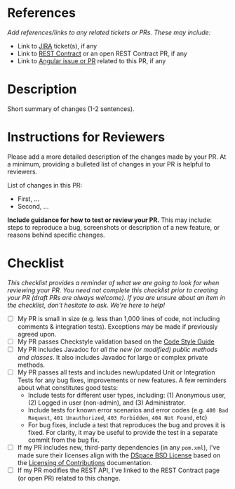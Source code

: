 # References
_Add references/links to any related tickets or PRs. These may include:_
* Link to [JIRA](https://jira.lyrasis.org/projects/DS/summary) ticket(s), if any
* Link to [REST Contract](https://github.com/DSpace/Rest7Contract) or an open REST Contract PR, if any
* Link to [Angular issue or PR](https://github.com/DSpace/dspace-angular/issues) related to this PR, if any

# Description
Short summary of changes (1-2 sentences).

# Instructions for Reviewers
Please add a more detailed description of the changes made by your PR. At a minimum, providing a bulleted list of changes in your PR is helpful to reviewers.

List of changes in this PR:
* First, ...
* Second, ...

**Include guidance for how to test or review your PR.** This may include: steps to reproduce a bug, screenshots or description of a new feature, or reasons behind specific changes. 

# Checklist
_This checklist provides a reminder of what we are going to look for when reviewing your PR. You need not complete this checklist prior to creating your PR (draft PRs are always welcome). If you are unsure about an item in the checklist, don't hesitate to ask. We're here to help!_

- [ ] My PR is small in size (e.g. less than 1,000 lines of code, not including comments & integration tests). Exceptions may be made if previously agreed upon.
- [ ] My PR passes Checkstyle validation based on the [Code Style Guide](https://wiki.lyrasis.org/display/DSPACE/Code+Style+Guide)
- [ ] My PR includes Javadoc for _all the new (or modified) public methods and classes_. It also includes Javadoc for large or complex private methods.
- [ ] My PR passes all tests and includes new/updated Unit or Integration Tests for any bug fixes, improvements or new features. A few reminders about what constitutes good tests:
    * Include tests for different user types, including: (1) Anonymous user, (2) Logged in user (non-admin), and (3) Administrator.
    * Include tests for known error scenarios and error codes (e.g. `400 Bad Request`, `401 Unauthorized`, `403 Forbidden`, `404 Not Found`, etc)
    * For bug fixes, include a test that reproduces the bug and proves it is fixed. For clarity, it may be useful to provide the test in a separate commit from the bug fix.
- [ ] If my PR includes new, third-party dependencies (in any `pom.xml`), I've made sure their licenses align with the [DSpace BSD License](https://github.com/DSpace/DSpace/blob/master/LICENSE) based on the [Licensing of Contributions](https://wiki.lyrasis.org/display/DSPACE/Code+Contribution+Guidelines#CodeContributionGuidelines-LicensingofContributions) documentation.
- [ ] If my PR modifies the REST API, I've linked to the REST Contract page (or open PR) related to this change.
